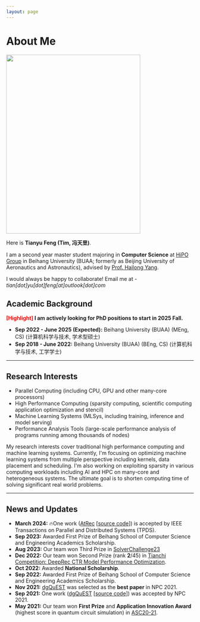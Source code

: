 ```yaml
---
layout: page
---
```


# About Me

<img src="https://fty1777.github.io/images/fengtianyu.jpeg" class="floatpic" width="360" height="480">

Here is **Tianyu Feng (Tim, 冯天昱)**.

I am a second year master student majoring in **Computer Science** at [HiPO Group](https://github.com/buaa-hipo) in Beihang University (BUAA; formerly as Beijing University of Aeronautics and Astronautics), advised by [Prof. Hailong Yang](https://thomas-yang.github.io/). 

I would always be happy to collaborate! Email me at - *tian[dot]yu[dot]feng[at]outlook[dot]com*

## Academic Background

**<font color='red'>[Highlight]</font> I am actively looking for PhD positions to start in 2025 Fall.**

- **Sep 2022 - June 2025 (Expected):** Beihang University (BUAA) (MEng, CS) (计算机科学与技术, 学术型硕士)
- **Sep 2018 - June 2022:** Beihang University (BUAA) (BEng, CS) (计算机科学与技术, 工学学士)

---

## Research Interests

- Parallel Computing (including CPU, GPU and other many-core processors)
- High Performance Computing (sparsity computing, scientific computing application optimization and stencil)
- Machine Learning Systems (MLSys, including training, inference and model serving)
- Performance Analysis Tools (large-scale performance analysis of programs running among thousands of nodes)

My research interests cover traditional high performance computing and machine learning systems. Currently, I'm focusing on optimizing machine learning systems from multiple perspective including kernels, data placement and scheduling. I'm also working on exploiting sparsity in various computing workloads including AI and HPC on many-core and heterogeneous systems. The ultimate goal is to shorten computing time of solving significant real world problems.

---

## News and Updates

- **March 2024:** 🔥One work ([AtRec](https://ieeexplore.ieee.org/abstract/document/10478579) [[source code](https://github.com/buaa-hipo/AtRec)]) is accepted by IEEE Transactions on Parallel and Distributed Systems (TPDS).
- **Sep 2023:** Awarded First Prize of Beihang School of Computer Science and Engineering Academics Scholarship.
- **Aug 2023:** Our team won Third Prize in [SolverChallenge23](https://www.solver-conference.cn/solverchallenge23/)
- **Dec 2022:** Our team won Second Prize (rank **2**/45) in [Tianchi Competition: DeepRec CTR Model Performance Optimization](https://tianchi.aliyun.com/competition/entrance/532005).
- **Oct 2022:** Awarded **National Scholarship**.
- **Sep 2022:** Awarded First Prize of Beihang School of Computer Science and Engineering Academics Scholarship.
- **Nov 2021:** [dgQuEST](https://link.springer.com/chapter/10.1007/978-3-030-93571-9_2) was selected as the **best paper** in NPC 2021.
- **Sep 2021:** One work ([dgQuEST](https://link.springer.com/chapter/10.1007/978-3-030-93571-9_2) [[source code](https://github.com/fty1777/dgQuEST)]) was accepted by NPC 2021.
- **May 2021:** Our team won **First Prize** and **Application Innovation Award** (highest score in quantum circuit simulation) in [ASC20-21](https://ev.buaa.edu.cn/info/1134/3091.htm).

